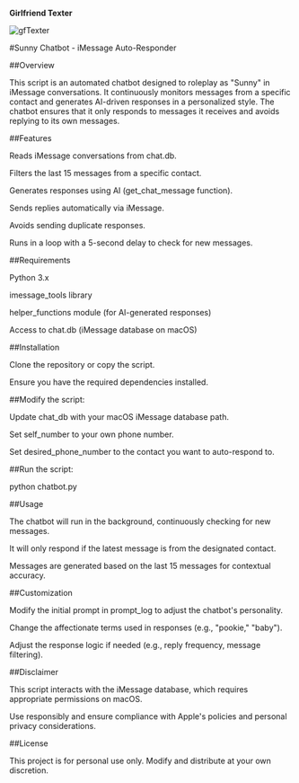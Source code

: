 **Girlfriend Texter**

![gfTexter](https://github.com/user-attachments/assets/815857b7-5b0a-49c0-b593-d2325e1059c8)

#Sunny Chatbot - iMessage Auto-Responder

##Overview

This script is an automated chatbot designed to roleplay as "Sunny" in iMessage conversations. It continuously monitors messages from a specific contact and generates AI-driven responses in a personalized style. The chatbot ensures that it only responds to messages it receives and avoids replying to its own messages.

##Features

Reads iMessage conversations from chat.db.

Filters the last 15 messages from a specific contact.

Generates responses using AI (get_chat_message function).

Sends replies automatically via iMessage.

Avoids sending duplicate responses.

Runs in a loop with a 5-second delay to check for new messages.

##Requirements

Python 3.x

imessage_tools library

helper_functions module (for AI-generated responses)

Access to chat.db (iMessage database on macOS)

##Installation

Clone the repository or copy the script.

Ensure you have the required dependencies installed.

##Modify the script:

Update chat_db with your macOS iMessage database path.

Set self_number to your own phone number.

Set desired_phone_number to the contact you want to auto-respond to.

##Run the script:

python chatbot.py

##Usage

The chatbot will run in the background, continuously checking for new messages.

It will only respond if the latest message is from the designated contact.

Messages are generated based on the last 15 messages for contextual accuracy.

##Customization

Modify the initial prompt in prompt_log to adjust the chatbot's personality.

Change the affectionate terms used in responses (e.g., "pookie," "baby").

Adjust the response logic if needed (e.g., reply frequency, message filtering).

##Disclaimer

This script interacts with the iMessage database, which requires appropriate permissions on macOS.

Use responsibly and ensure compliance with Apple's policies and personal privacy considerations.

##License

This project is for personal use only. Modify and distribute at your own discretion.
